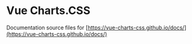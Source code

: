 # Vue Charts.CSS

Documentation source files for [https://vue-charts-css.github.io/docs/](https://vue-charts-css.github.io/docs/)
